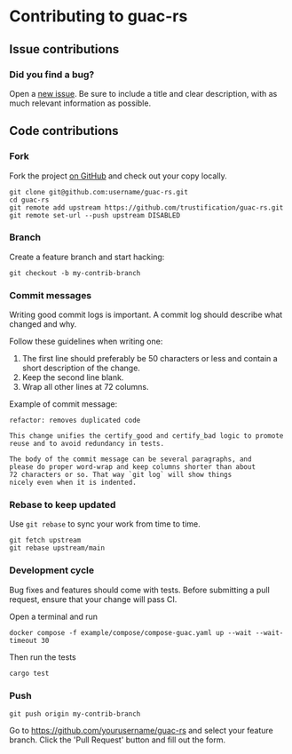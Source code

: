 # Contributing to guac-rs

## Issue contributions

### Did you find a bug?

Open a [new issue](https://github.com/trustification/guac-rs/issues/new).
Be sure to include a title and clear description, with as much relevant information
as possible.

## Code contributions

### Fork

Fork the project [on GitHub](https://github.com/trustification/guac-rs)
and check out your copy locally.

```shell
git clone git@github.com:username/guac-rs.git
cd guac-rs
git remote add upstream https://github.com/trustification/guac-rs.git
git remote set-url --push upstream DISABLED
```

### Branch

Create a feature branch and start hacking:

```shell
git checkout -b my-contrib-branch
```

### Commit messages

Writing good commit logs is important. A commit log should describe what changed and why.

Follow these guidelines when writing one:

  1. The first line should preferably be 50 characters or less and contain a short description of the change.
  2. Keep the second line blank.
  3. Wrap all other lines at 72 columns.

Example of commit message:

```console
refactor: removes duplicated code

This change unifies the certify_good and certify_bad logic to promote 
reuse and to avoid redundancy in tests.

The body of the commit message can be several paragraphs, and
please do proper word-wrap and keep columns shorter than about
72 characters or so. That way `git log` will show things
nicely even when it is indented.
```

### Rebase to keep updated

Use `git rebase` to sync your work from time to time.

```shell
git fetch upstream
git rebase upstream/main
```

### Development cycle

Bug fixes and features should come with tests.
Before submitting a pull request, ensure that your change will pass CI.

Open a terminal and run

```shell
docker compose -f example/compose/compose-guac.yaml up --wait --wait-timeout 30
```

Then run the tests

```shell
cargo test
```

### Push

```shell
git push origin my-contrib-branch
```

Go to <https://github.com/yourusername/guac-rs> and select your feature branch.
Click the 'Pull Request' button and fill out the form.
